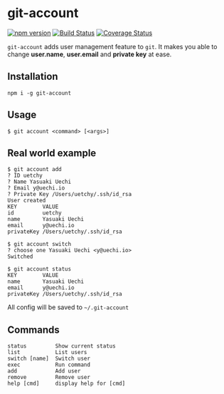# git-account

[![npm version](https://badge.fury.io/js/git-account.svg)](https://badge.fury.io/js/git-account)
[![Build Status](https://travis-ci.com/uetchy/git-account.svg?branch=master)](https://travis-ci.org/uetchy/git-account) [![Coverage Status](https://coveralls.io/repos/github/uetchy/git-account/badge.svg?branch=master)](https://coveralls.io/github/uetchy/git-account?branch=master)

`git-account` adds user management feature to `git`. It makes you able to change **user.name**, **user.email** and **private key** at ease.

## Installation

```
npm i -g git-account
```

## Usage

```
$ git account <command> [<args>]
```

## Real world example

```console
$ git account add
? ID uetchy
? Name Yasuaki Uechi
? Email y@uechi.io
? Private Key /Users/uetchy/.ssh/id_rsa
User created
KEY        VALUE
id         uetchy
name       Yasuaki Uechi
email      y@uechi.io
privateKey /Users/uetchy/.ssh/id_rsa

$ git account switch
? choose one Yasuaki Uechi <y@uechi.io>
Switched

$ git account status
KEY        VALUE
name       Yasuaki Uechi
email      y@uechi.io
privateKey /Users/uetchy/.ssh/id_rsa
```

All config will be saved to `~/.git-account`

## Commands

```console
status         Show current status
list           List users
switch [name]  Switch user
exec           Run command
add            Add user
remove         Remove user
help [cmd]     display help for [cmd]
```
